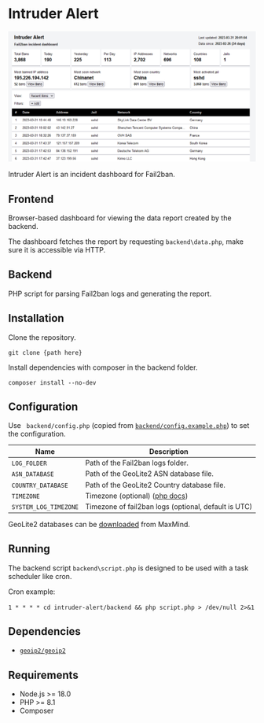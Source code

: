 # Intruder Alert
![screenshot](screenshot.png)

Intruder Alert is an incident dashboard for Fail2ban.

## Frontend

Browser-based dashboard for viewing the data report created by the backend.

The dashboard fetches the report by requesting `backend\data.php`, make sure it is accessible via HTTP.

## Backend

PHP script for parsing Fail2ban logs and generating the report.

## Installation

Clone the repository.

```
git clone {path here}
```

Install dependencies with composer in the backend folder.

```
composer install --no-dev
```

## Configuration

Use ` backend/config.php` (copied from [`backend/config.example.php`](backend/config.example.php)) to set the configuration.

| Name                  | Description                                                                   |
| --------------------- | ----------------------------------------------------------------------------- |
| `LOG_FOLDER`          | Path of the Fail2ban logs folder.                                             |
| `ASN_DATABASE`        | Path of the GeoLite2 ASN database file.                                       |
| `COUNTRY_DATABASE`    | Path of the GeoLite2 Country database file.                                   |
| `TIMEZONE`            | Timezone (optional) ([php docs](https://www.php.net/manual/en/timezones.php)) |
| `SYSTEM_LOG_TIMEZONE` | Timezone of fail2ban logs (optional, default is UTC)                          |

GeoLite2 databases can be [downloaded](https://dev.maxmind.com/geoip/geolite2-free-geolocation-data?lang=en) from MaxMind.

## Running

The backend script `backend\script.php` is designed to be used with a task scheduler like cron.

Cron example:

`1 * * * * cd intruder-alert/backend && php script.php > /dev/null 2>&1`

## Dependencies
- [`geoip2/geoip2`](https://github.com/maxmind/GeoIP2-php)

## Requirements

- Node.js >= 18.0
- PHP >= 8.1
- Composer

